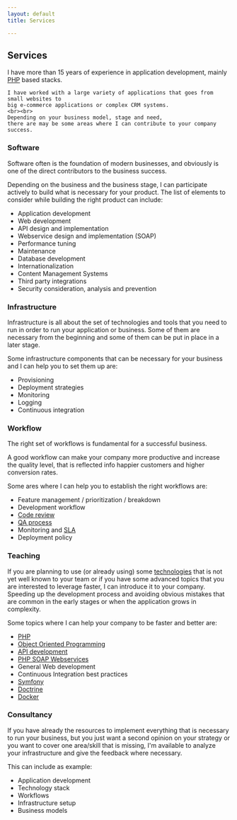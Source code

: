 ```yaml
---
layout: default
title: Services

---
```


## Services
<div class="important">
    I have more than 15 years of experience in application development, 
    mainly <a href="https://en.wikipedia.org/wiki/PHP">PHP</a> based stacks. 
    
    I have worked with a large variety of applications that goes from small websites to 
    big e-commerce applications or complex CRM systems.
    <br><br>
    Depending on your business model, stage and need,
    there are may be some areas where I can contribute to your company success.
</div>

### Software

Software often is the foundation of modern businesses, 
and obviously is one of the direct contributors to the business  success.

Depending on the business and the business stage, I can participate actively to build 
what is necessary for your product. 
The list of elements to consider while building the right product can include: 

- Application development
- Web development
- API design and implementation
- Webservice design and implementation (SOAP)
- Performance tuning
- Maintenance
- Database development
- Internationalization
- Content Management Systems
- Third party integrations
- Security consideration, analysis and prevention


### Infrastructure

Infrastructure is all about the set of technologies and tools that you need to run in order to run your application or business.
Some of them are necessary from the beginning and some of them can be put in place in a later stage.

Some infrastructure components that can be necessary for your business and I can help you to set them up are: 

- Provisioning
- Deployment strategies
- Monitoring
- Logging
- Continuous integration

### Workflow

The right set of workflows is fundamental for a successful business. 

A good workflow can make your company more productive and increase the quality level, 
that is reflected info happier customers and higher conversion rates.

Some ares where I can help you to establish the right workflows are:

- Feature management / prioritization / breakdown
- Development workflow
- [Code review](https://en.wikipedia.org/wiki/Code_review) 
- [QA process](https://en.wikipedia.org/wiki/Quality_assurance)
- Monitoring and [SLA](https://en.wikipedia.org/wiki/Service-level_agreement)
- Deployment policy

### Teaching 

If you are planning to use (or already using) some <a href="{{ site.url }}/tecnologies">technologies</a> that  is not 
yet well known to your team or if you have some advanced topics that you are interested to leverage faster, 
I can introduce it to your company. 
Speeding up the development process and avoiding obvious mistakes
that are common in the early stages or when the application grows in complexity.

Some topics where I can help your company to be faster and better are: 

- [PHP](https://en.wikipedia.org/wiki/PHP)
- [Object Oriented Programming](https://en.wikipedia.org/wiki/Object-oriented_programming)
- [API development](https://en.wikipedia.org/wiki/Application_programming_interface)
- [PHP SOAP Webservices](https://en.wikipedia.org/wiki/SOAP)
- General Web development
- Continuous Integration best practices
- [Symfony](https://en.wikipedia.org/wiki/Symfony)
- [Doctrine](https://en.wikipedia.org/wiki/Doctrine_(PHP))
- [Docker](https://en.wikipedia.org/wiki/Docker_(software))


### Consultancy 

If you have already the resources to implement everything that is necessary to run your business, 
but you just want a second opinion on your strategy or you want to cover one area/skill that is missing, 
I'm available to analyze your infrastructure and give the feedback where necessary.

This can include as example: 

- Application development
- Technology stack
- Workflows 
- Infrastructure setup
- Business models
